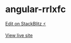 # angular-rrlxfc

[Edit on StackBlitz ⚡️](https://stackblitz.com/edit/angular-rrlxfc)


[View live site](https://first-app-deploy-on-firebase.firebaseapp.com/?67112=)
